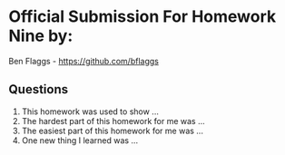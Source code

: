 # Official Submission For Homework Nine by:
Ben Flaggs - https://github.com/bflaggs <br />


## Questions
1. This homework was used to show ...
2. The hardest part of this homework for me was ...
3. The easiest part of this homework for me was ...
4. One new thing I learned was ...
